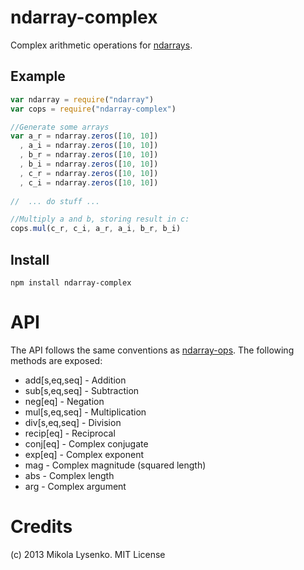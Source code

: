 ndarray-complex
===============
Complex arithmetic operations for [ndarrays](https://github.com/mikolalysenko/ndarray).


## Example

```javascript
var ndarray = require("ndarray")
var cops = require("ndarray-complex")

//Generate some arrays
var a_r = ndarray.zeros([10, 10])
  , a_i = ndarray.zeros([10, 10])
  , b_r = ndarray.zeros([10, 10])
  , b_i = ndarray.zeros([10, 10])
  , c_r = ndarray.zeros([10, 10])
  , c_i = ndarray.zeros([10, 10])
  
//  ... do stuff ...

//Multiply a and b, storing result in c:
cops.mul(c_r, c_i, a_r, a_i, b_r, b_i)
```

## Install

    npm install ndarray-complex
    
# API

The API follows the same conventions as [ndarray-ops](https://github.com/mikolalysenko/ndarray-ops).  The following methods are exposed:

* add[s,eq,seq] - Addition
* sub[s,eq,seq] - Subtraction
* neg[eq] - Negation
* mul[s,eq,seq] - Multiplication
* div[s,eq,seq] - Division
* recip[eq] - Reciprocal
* conj[eq] - Complex conjugate
* exp[eq] - Complex exponent
* mag - Complex magnitude (squared length)
* abs - Complex length
* arg - Complex argument

# Credits
(c) 2013 Mikola Lysenko. MIT License